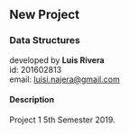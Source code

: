 ## New Project
### Data Structures

developed by **Luis Rivera**<br>
id: 201602813<br>
email: luisi.najera@gmail.com<br>

#### Description
Project 1 5th Semester 2019.
